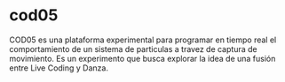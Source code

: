 # cod05
COD05 es una plataforma experimental para programar en tiempo real el comportamiento de un sistema de particulas a travez de captura de movimiento. Es un experimento que busca explorar la idea de una fusión entre Live Coding y Danza.
